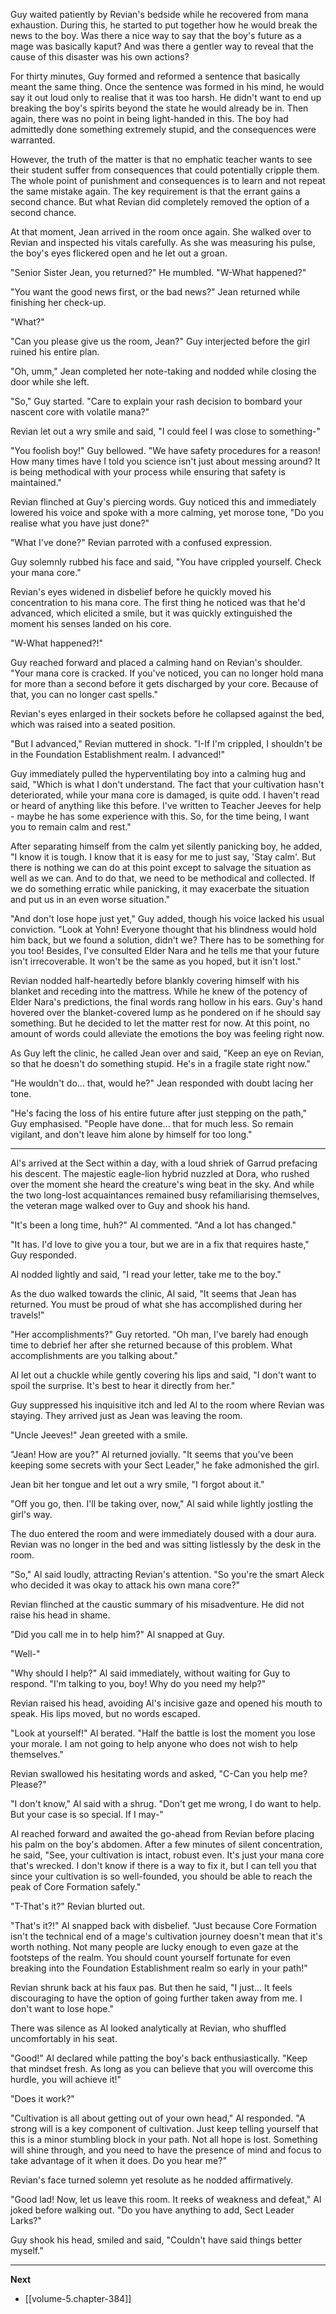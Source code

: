 
Guy waited patiently by Revian's bedside while he recovered from mana exhaustion. During this, he started to put together how he would break the news to the boy. Was there a nice way to say that the boy's future as a mage was basically kaput? And was there a gentler way to reveal that the cause of this disaster was his own actions?

For thirty minutes, Guy formed and reformed a sentence that basically meant the same thing. Once the sentence was formed in his mind, he would say it out loud only to realise that it was too harsh. He didn't want to end up breaking the boy's spirits beyond the state he would already be in. Then again, there was no point in being light-handed in this. The boy had admittedly done something extremely stupid, and the consequences were warranted.

However, the truth of the matter is that no emphatic teacher wants to see their student suffer from consequences that could potentially cripple them. The whole point of punishment and consequences is to learn and not repeat the same mistake again. The key requirement is that the errant gains a second chance. But what Revian did completely removed the option of a second chance.

At that moment, Jean arrived in the room once again. She walked over to Revian and inspected his vitals carefully. As she was measuring his pulse, the boy's eyes flickered open and he let out a groan.

"Senior Sister Jean, you returned?" He mumbled. "W-What happened?"

"You want the good news first, or the bad news?" Jean returned while finishing her check-up.

"What?"

"Can you please give us the room, Jean?" Guy interjected before the girl ruined his entire plan.

"Oh, umm," Jean completed her note-taking and nodded while closing the door while she left.

"So," Guy started. "Care to explain your rash decision to bombard your nascent core with volatile mana?"

Revian let out a wry smile and said, "I could feel I was close to something-"

"You foolish boy!" Guy bellowed. "We have safety procedures for a reason! How many times have I told you science isn't just about messing around? It is being methodical with your process while ensuring that safety is maintained."

Revian flinched at Guy's piercing words. Guy noticed this and immediately lowered his voice and spoke with a more calming, yet morose tone, "Do you realise what you have just done?"

"What I've done?" Revian parroted with a confused expression.

Guy solemnly rubbed his face and said, "You have crippled yourself. Check your mana core."

Revian's eyes widened in disbelief before he quickly moved his concentration to his mana core. The first thing he noticed was that he'd advanced, which elicited a smile, but it was quickly extinguished the moment his senses landed on his core.

"W-What happened?!"

Guy reached forward and placed a calming hand on Revian's shoulder. "Your mana core is cracked. If you've noticed, you can no longer hold mana for more than a second before it gets discharged by your core. Because of that, you can no longer cast spells."

Revian's eyes enlarged in their sockets before he collapsed against the bed, which was raised into a seated position.

"But I advanced," Revian muttered in shock. "I-If I'm crippled, I shouldn't be in the Foundation Establishment realm. I advanced!"

Guy immediately pulled the hyperventilating boy into a calming hug and said, "Which is what I don't understand. The fact that your cultivation hasn't deteriorated, while your mana core is damaged, is quite odd. I haven't read or heard of anything like this before. I've written to Teacher Jeeves for help - maybe he has some experience with this. So, for the time being, I want you to remain calm and rest."

After separating himself from the calm yet silently panicking boy, he added, "I know it is tough. I know that it is easy for me to just say, 'Stay calm'. But there is nothing we can do at this point except to salvage the situation as well as we can. And to do that, we need to be methodical and collected. If we do something erratic while panicking, it may exacerbate the situation and put us in an even worse situation."

"And don't lose hope just yet," Guy added, though his voice lacked his usual conviction. "Look at Yohn! Everyone thought that his blindness would hold him back, but we found a solution, didn't we? There has to be something for you too! Besides, I've consulted Elder Nara and he tells me that your future isn't irrecoverable. It won't be the same as you hoped, but it isn't lost."

Revian nodded half-heartedly before blankly covering himself with his blanket and receding into the mattress. While he knew of the potency of Elder Nara's predictions, the final words rang hollow in his ears. Guy's hand hovered over the blanket-covered lump as he pondered on if he should say something. But he decided to let the matter rest for now. At this point, no amount of words could alleviate the emotions the boy was feeling right now.

As Guy left the clinic, he called Jean over and said, "Keep an eye on Revian, so that he doesn't do something stupid. He's in a fragile state right now."

"He wouldn't do... that, would he?" Jean responded with doubt lacing her tone.

"He's facing the loss of his entire future after just stepping on the path," Guy emphasised. "People have done... that for much less. So remain vigilant, and don't leave him alone by himself for too long."

____

Al's arrived at the Sect within a day, with a loud shriek of Garrud prefacing his descent. The majestic eagle-lion hybrid nuzzled at Dora, who rushed over the moment she heard the creature's wing beat in the sky. And while the two long-lost acquaintances remained busy refamiliarising themselves, the veteran mage walked over to Guy and shook his hand.

"It's been a long time, huh?" Al commented. "And a lot has changed."

"It has. I'd love to give you a tour, but we are in a fix that requires haste," Guy responded.

Al nodded lightly and said, "I read your letter, take me to the boy."

As the duo walked towards the clinic, Al said, "It seems that Jean has returned. You must be proud of what she has accomplished during her travels!"

"Her accomplishments?" Guy retorted. "Oh man, I've barely had enough time to debrief her after she returned because of this problem. What accomplishments are you talking about."

Al let out a chuckle while gently covering his lips and said, "I don't want to spoil the surprise. It's best to hear it directly from her."

Guy suppressed his inquisitive itch and led Al to the room where Revian was staying. They arrived just as Jean was leaving the room.

"Uncle Jeeves!" Jean greeted with a smile.

"Jean! How are you?" Al returned jovially. "It seems that you've been keeping some secrets with your Sect Leader," he fake admonished the girl.

Jean bit her tongue and let out a wry smile, "I forgot about it."

"Off you go, then. I'll be taking over, now," Al said while lightly jostling the girl's way.

The duo entered the room and were immediately doused with a dour aura. Revian was no longer in the bed and was sitting listlessly by the desk in the room.

"So," Al said loudly, attracting Revian's attention. "So you're the smart Aleck who decided it was okay to attack his own mana core?"

Revian flinched at the caustic summary of his misadventure. He did not raise his head in shame.

"Did you call me in to help him?" Al snapped at Guy.

"Well-"

"Why should I help?" Al said immediately, without waiting for Guy to respond. "I'm talking to you, boy! Why do you need my help?"

Revian raised his head, avoiding Al's incisive gaze and opened his mouth to speak. His lips moved, but no words escaped.

"Look at yourself!" Al berated. "Half the battle is lost the moment you lose your morale. I am not going to help anyone who does not wish to help themselves."

Revian swallowed his hesitating words and asked, "C-Can you help me? Please?"

"I don't know," Al said with a shrug. "Don't get me wrong, I do want to help. But your case is so special. If I may-"

Al reached forward and awaited the go-ahead from Revian before placing his palm on the boy's abdomen. After a few minutes of silent concentration, he said, "See, your cultivation is intact, robust even. It's just your mana core that's wrecked. I don't know if there is a way to fix it, but I can tell you that since your cultivation is so well-founded, you should be able to reach the peak of Core Formation safely."

"T-That's it?" Revian blurted out.

"That's it?!" Al snapped back with disbelief. "Just because Core Formation isn't the technical end of a mage's cultivation journey doesn't mean that it's worth nothing. Not many people are lucky enough to even gaze at the footsteps of the realm. You should count yourself fortunate for even breaking into the Foundation Establishment realm so early in your path!"

Revian shrunk back at his faux pas. But then he said, "I just... It feels discouraging to have the option of going further taken away from me. I don't want to lose hope."

There was silence as Al looked analytically at Revian, who shuffled uncomfortably in his seat.

"Good!" Al declared while patting the boy's back enthusiastically. "Keep that mindset fresh. As long as you can believe that you will overcome this hurdle, you will achieve it!"

"Does it work?"

"Cultivation is all about getting out of your own head," Al responded. "A strong will is a key component of cultivation. Just keep telling yourself that this is a minor stumbling block in your path. Not all hope is lost. Something will shine through, and you need to have the presence of mind and focus to take advantage of it when it does. Do you hear me?"

Revian's face turned solemn yet resolute as he nodded affirmatively.

"Good lad! Now, let us leave this room. It reeks of weakness and defeat," Al joked before walking out. "Do you have anything to add, Sect Leader Larks?"

Guy shook his head, smiled and said, "Couldn't have said things better myself."

____

**Next**
* [[volume-5.chapter-384]]